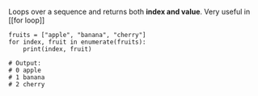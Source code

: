 Loops over a sequence and returns both **index and value**. Very useful in [[for loop]]

```
fruits = ["apple", "banana", "cherry"]
for index, fruit in enumerate(fruits):
    print(index, fruit)

# Output:
# 0 apple
# 1 banana
# 2 cherry

```
